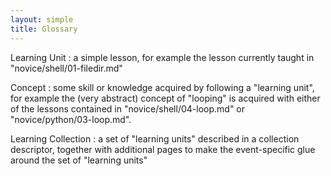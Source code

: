 ```yaml
--- 
layout: simple
title: Glossary
---
```


Learning Unit
:  a simple lesson, for example the lesson currently taught in "novice/shell/01-filedir.md"

Concept
:  some skill or knowledge acquired by following a "learning unit", for example the (very abstract) concept of "looping" is acquired with either of the lessons contained in "novice/shell/04-loop.md" or "novice/python/03-loop.md".

Learning Collection
:  a set of "learning units" described in a collection descriptor, together with additional pages to make the event-specific glue around the set of "learning units"
